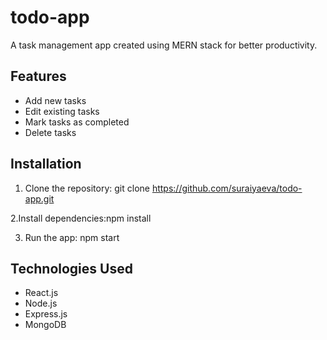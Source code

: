 # todo-app
A task management app created using MERN stack for better productivity.

## Features
- Add new tasks
- Edit existing tasks
- Mark tasks as completed
- Delete tasks

## Installation
1. Clone the repository:
git clone https://github.com/suraiyaeva/todo-app.git

2.Install dependencies:npm install

3. Run the app:
npm start

## Technologies Used
- React.js
- Node.js
- Express.js
- MongoDB



